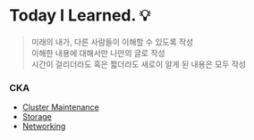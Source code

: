 # Today I Learned. 💡
> 미래의 내가, 다른 사람들이 이해할 수 있도록 작성  
> 이해한 내용에 대해서만 나만의 글로 작성  
> 시간이 걸리더라도 혹은 짧더라도 새로이 알게 된 내용은 모두 작성
 
### CKA
- [Cluster Maintenance](https://github.com/imxsuu/TIL/blob/main/CKA/Cluster_Maintenance.md)
- [Storage](https://github.com/imxsuu/TIL/blob/main/CKA/Storage.md)
- [Networking](https://github.com/imxsuu/TIL/blob/main/CKA/Networking.md)
